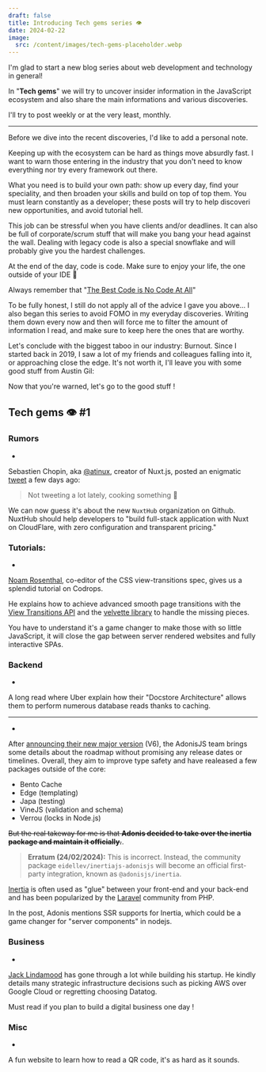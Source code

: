 ```yaml
---
draft: false
title: Introducing Tech gems series 👁️
date: 2024-02-22
image:
  src: /content/images/tech-gems-placeholder.webp
---
```


I'm glad to start a new blog series about web development and technology in general!

In "**Tech gems**" we will try to uncover insider information in the JavaScript ecosystem and also share the main informations and various discoveries.

I'll try to post weekly or at the very least, monthly.

<!--more-->

---

Before we dive into the recent discoveries, I'd like to add a personal note.

Keeping up with the ecosystem can be hard as things move absurdly fast. I want to warn those entering in the industry that you don't need to know everything nor try every framework out there.

What you need is to build your own path: show up every day, find your speciality, and then broaden your skills and build on top of top them.
You must learn constantly as a developer; these posts will try to help discoveri new opportunities, and avoid tutorial hell.

This job can be stressful when you have clients and/or deadlines. It can also be full of corporate/scrum stuff that will make you bang your head against the wall. Dealing with legacy code is also a special snowflake and will probably give you the hardest challenges.

At the end of the day, code is code. Make sure to enjoy your life, the one outside of your IDE 🤭

Always remember that "[The Best Code is No Code At All](https://blog.codinghorror.com/the-best-code-is-no-code-at-all/)"

To be fully honest, I still do not apply all of the advice I gave you above... I also began this series to avoid FOMO in my everyday discoveries. Writing them down every now and then will force me to filter the amount of information I read, and make sure to keep here the ones that are worthy.

Let's conclude with the biggest taboo in our industry: Burnout. Since I started back in 2019, I saw a lot of my friends and colleagues falling into it, or approaching close the edge.
It's not worth it, I'll leave you with some good stuff from Austin Gil:

<RichLink href="https://austingil.com/work-life-balance/" title="On Work-Life Balance, Depression, & Purpose"></RichLink>

Now that you're warned, let's go to the good stuff !

## Tech gems 👁️ #1

### Rumors

- <RichLink href="https://github.com/nuxt-hub" title="NuxtHub on Github"></RichLink>

Sebastien Chopin, aka [@atinux](https://twitter.com/Atinux), creator of Nuxt.js, posted an enigmatic [tweet](https://twitter.com/Atinux/status/1757796143864394155) a few days ago:
> Not tweeting a lot lately, cooking something 🍰

We can now guess it's about the new `NuxtHub` organization on Github. NuxtHub should help developers to "build full-stack application with Nuxt on CloudFlare, with zero configuration and transparent pricing."


### Tutorials:

- <RichLink href="https://tympanus.net/codrops/2024/01/19/making-css-view-transitions-easy-with-velvette/" title="Making CSS View Transitions Easy with Velvette
"></RichLink>

[Noam Rosenthal](https://www.linkedin.com/in/noamrosenthal), co-editor of the CSS view-transitions spec, gives us a splendid tutorial on Codrops.

He explains how to achieve advanced smooth page transitions with the [View Transitions API](https://developer.mozilla.org/en-US/docs/Web/API/View_Transitions_API) and the [velvette library](https://github.com/noamr/velvette) to handle the missing pieces.

You have to understand it's a game changer to make those with so little JavaScript, it will close the gap between server rendered websites and fully interactive SPAs.

### Backend

- <RichLink href="https://www.uber.com/en-FR/blog/how-uber-serves-over-40-million-reads-per-second-using-an-integrated-cache/" title="How Uber Serves Over 40 Million Reads Per Second from Online Storage Using an Integrated Cache
"></RichLink>

A long read where Uber explain how their "Docstore Architecture" allows them to perform numerous database reads thanks to caching.

---

- <RichLink href="https://adonisjs.com/blog/future-plans-for-adonisjs-6" title="Future plans for AdonisJS v6
"></RichLink>

After [announcing their new major version](https://adonisjs.com/blog/adonisjs-v6-announcement) (V6), the AdonisJS team brings some details about the roadmap without promising any release dates or timelines.
Overall, they aim to improve type safety and have realeased a few packages outside of the core:
- Bento Cache
- Edge (templating)
- Japa (testing)
- VineJS (validation and schema)
- Verrou (locks in Node.js)

~~But the real takeway for me is that **Adonis decided to take over the inertia package and maintain it officially.**~~.

> **Erratum (24/02/2024):** This is incorrect. Instead, the community package `eidellev/inertiajs-adonisjs` will become an official first-party integration, known as `@adonisjs/inertia`.

[Inertia](https://inertiajs.com/) is often used as "glue" between your front-end and your back-end and has been popularized by the [Laravel](https://laravel.com/) community from PHP.

In the post, Adonis mentions SSR supports for Inertia, which could be a game changer for "server components" in nodejs.

### Business

- <RichLink href="https://cep.dev/posts/every-infrastructure-decision-i-endorse-or-regret-after-4-years-running-infrastructure-at-a-startup/" title="(Almost) Every infrastructure decision I endorse or regret after 4 years running infrastructure at a startup
"></RichLink>

[Jack Lindamood](https://cep.dev/) has gone through a lot while building his startup. He kindly details many strategic infrastructure decisions such as picking AWS over Google Cloud or regretting choosing Datatog.

Must read if you plan to build a digital business one day !

### Misc


- <RichLink href="https://qr.blinry.org" title="qr.blinry.org"></RichLink>

A fun website to learn how to read a QR code, it's as hard as it sounds.